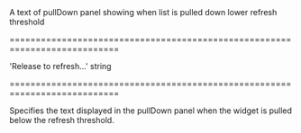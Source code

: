 <!--**
/*-------------------------------------------
    Auto-generated file. Do not modify.
-------------------------------------------

**-->
<!--d-->A text of pullDown panel showing when list is pulled down lower refresh threshold<!--/d-->
===========================================================================
<!--default-->'Release to refresh...'<!--/default-->
<!--type-->string<!--/type-->
===========================================================================

<!--shortDescription-->
Specifies the text displayed in the pullDown panel when the widget is pulled below the refresh threshold.
<!--/shortDescription-->

<!--fullDescription-->

<!--/fullDescription-->